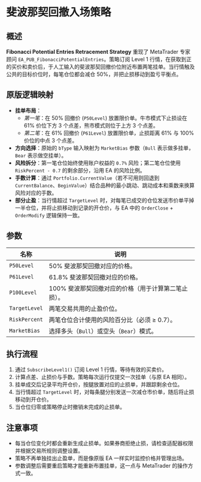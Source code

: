 # 斐波那契回撤入场策略

## 概述
**Fibonacci Potential Entries Retracement Strategy** 重现了 MetaTrader 专家顾问 `EA_PUB_FibonacciPotentialEntries`。策略订阅 Level 1 行情，在获取到正的买价和卖价后，于人工输入的斐波那契回撤价位附近布置两笔挂单。当行情触及公共的目标价位时，每笔仓位都会减仓 50%，并把止损移动到盈亏平衡点。

## 原版逻辑映射
- **挂单布局**：
  - *第一笔*：在 50% 回撤价 (`P50Level`) 放置限价单。牛市模式下止损设在 61% 价位下方 3 个点差，熊市模式则位于上方 3 个点差。
  - *第二笔*：在 61% 回撤价 (`P61Level`) 放置限价单，止损距离 61% 与 100% 价位的中点 3 个点差。
- **方向选择**：原始的 `bType` 输入映射为 `MarketBias` 参数（`Bull` 表示做多挂单，`Bear` 表示做空挂单）。
- **风险拆分**：第一笔仓位始终使用账户权益的 `0.7%` 风险；第二笔仓位使用 `RiskPercent - 0.7` 的剩余部分，沿用 EA 的风险比例。
- **手数计算**：通过 `Portfolio.CurrentValue`（若不可用则回退到 `CurrentBalance`、`BeginValue`）结合品种的最小跳动、跳动成本和乘数来换算风险对应的手数。
- **部分止盈**：当行情超过 `TargetLevel` 时，对每笔已成交的仓位发送市价单平掉一半仓位，并将止损移动到记录的开仓价，与 EA 中的 `OrderClose` + `OrderModify` 逻辑保持一致。

## 参数
| 名称 | 说明 |
| --- | --- |
| `P50Level` | 50% 斐波那契回撤对应的价格。 |
| `P61Level` | 61.8% 斐波那契回撤对应的价格。 |
| `P100Level` | 100% 斐波那契回撤对应的价格（用于计算第二笔止损）。 |
| `TargetLevel` | 两笔交易共用的止盈价位。 |
| `RiskPercent` | 两笔仓位合计使用的风险百分比（必须 ≥ 0.7）。 |
| `MarketBias` | 选择多头（`Bull`）或空头（`Bear`）模式。 |

## 执行流程
1. 通过 `SubscribeLevel1()` 订阅 Level 1 行情，等待有效的买卖价。
2. 计算点差、止损价与手数。策略每次运行仅提交一次挂单（与原 EA 相同）。
3. 挂单成交后记录平均开仓价，按腿放置对应的止损单，并跟踪剩余仓位。
4. 当行情超过 `TargetLevel` 时，对每条腿分别发送一次减仓市价单，随后将止损移动到开仓价。
5. 当仓位归零或策略停止时撤销未完成的止损单。

## 注意事项
- 每当仓位变化时都会重新生成止损单。如果券商拒绝止损，请检查适配器权限并根据交易所规则调整设置。
- 策略不再单独挂出止盈单，而是像原版 EA 一样实时监控价格并管理出场。
- 参数调整后需要重启策略才能重新布置挂单，这一点与 MetaTrader 的操作方式一致。
